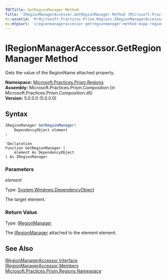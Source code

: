 ```yaml
---
TOCTitle: GetRegionManager Method
Title: 'IRegionManagerAccessor.GetRegionManager Method (Microsoft.Practices.Prism.Regions)'
ms:assetid: 'M:Microsoft.Practices.Prism.Regions.IRegionManagerAccessor.GetRegionManager(System.Windows.DependencyObject)'
ms:mtpsurl: 'iregionmanageraccessor-getregionmanager-method-mspp-regions.md'
---
```


# IRegionManagerAccessor.GetRegionManager Method

Gets the value of the RegionName attached property.

**Namespace:** [Microsoft.Practices.Prism.Regions](/patterns-practices/reference/mspp-regions-namespace)  
**Assembly:** Microsoft.Practices.Prism.Composition (in Microsoft.Practices.Prism.Composition.dll)  
**Version:** 5.0.0.0 (5.0.0.0)

## Syntax

```C#
IRegionManager GetRegionManager(
	DependencyObject element
)
```

```VB
'Declaration
Function GetRegionManager ( 
	element As DependencyObject
) As IRegionManager
```

### Parameters

*element*

Type: [System.Windows.DependencyObject](http://msdn.microsoft.com/en-us/library/ms589309)

The target element.

### Return Value

Type: [IRegionManager](/patterns-practices/reference/iregionmanager-interface-mspp-regions)

The [IRegionManager](/patterns-practices/reference/iregionmanager-interface-mspp-regions) attached to the element element.

## See Also

[IRegionManagerAccessor Interface](/patterns-practices/reference/iregionmanageraccessor-interface-mspp-regions)  
[IRegionManagerAccessor Members](/patterns-practices/reference/iregionmanageraccessor-members-mspp-regions)  
[Microsoft.Practices.Prism.Regions Namespace](/patterns-practices/reference/mspp-regions-namespace)  